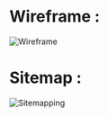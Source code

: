 # Wireframe : 

![Wireframe](https://github.com/raifzakh/The-Golden-Hour/assets/146045362/baae1f20-df17-4687-8ba8-7ab9f5daceb7)

# Sitemap : 

![Sitemapping](https://github.com/raifzakh/The-Golden-Hour/assets/146045362/2361b75f-7cee-40b0-a1c1-b3aa9a548e4f)
